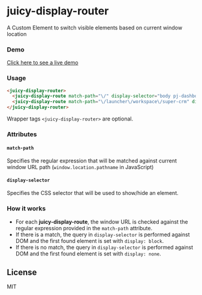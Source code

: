 juicy-display-router
======================

A Custom Element to switch visible elements based on current window location

### Demo

[Click here to see a live demo](http://juicy.github.io/juicy-display-router/)

### Usage

```html
<juicy-display-router>
  <juicy-display-route match-path="\/" display-selector="body pj-dashboard #container"></juicy-display-route>
  <juicy-display-route match-path="\/launcher\/workspace\/super-crm" display-selector="body pj-dashboard #workspaces .SuperCRM"></juicy-display-route>
</juicy-display-router>
```

Wrapper tags `<juicy-display-router>` are optional.

### Attributes

#### `match-path`

Specifies the regular expression that will be matched against current window URL path (`window.location.pathname` in JavaScript)

#### `display-selector`

Specifies the CSS selector that will be used to show/hide an element.

### How it works

- For each **juicy-display-route**, the window URL is checked against the regular expression provided in the `match-path` attribute.
- If there is a match, the query in `display-selector` is performed against DOM and the first found element is set with `display: block`. 
- If there is no match, the query in `display-selector` is performed against DOM and the first found element is set with `display: none`.

## License

MIT
